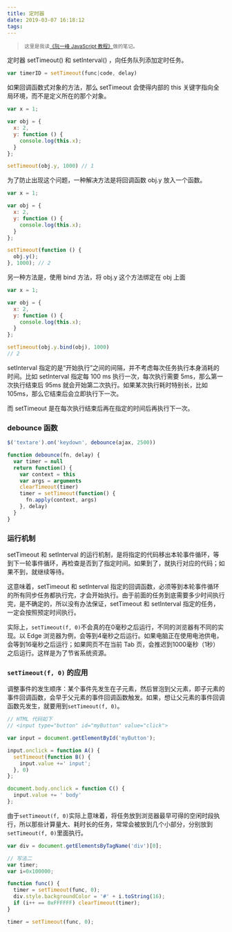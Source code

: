 ```yaml
---
title: 定时器
date: 2019-03-07 16:18:12
tags:
---
```



> <sup>这里是我读[《阮一峰 JavaScript 教程》](https://wangdoc.com/javascript/)做的笔记。</sup>

定时器 setTimeout() 和 setInterval() ，向任务队列添加定时任务。

```js
var timerID = setTimeout(func|code, delay)
```

如果回调函数式对象的方法，那么 setTimeout 会使得内部的 this 关键字指向全局环境，而不是定义所在的那个对象。

```js
var x = 1;

var obj = {
  x: 2,
  y: function () {
    console.log(this.x);
  }
};

setTimeout(obj.y, 1000) // 1
```

为了防止出现这个问题，一种解决方法是将回调函数 obj.y 放入一个函数。

```js
var x = 1;

var obj = {
  x: 2,
  y: function () {
    console.log(this.x);
  }
};

setTimeout(function () {
  obj.y();
}, 1000); // 2
```

另一种方法是，使用 bind 方法，将 obj.y 这个方法绑定在 obj 上面

```js
var x = 1;

var obj = {
  x: 2,
  y: function () {
    console.log(this.x);
  }
};

setTimeout(obj.y.bind(obj), 1000)
// 2
```

setInterval 指定的是“开始执行”之间的间隔，并不考虑每次任务执行本身消耗的时间。比如 setInterval 指定每 100 ms 执行一次，每次执行需要 5ms，那么第一次执行结束后 95ms 就会开始第二次执行。如果某次执行耗时特别长，比如 105ms，那么它结束后会立即执行下一次。

而 setTimeout 是在每次执行结束后再在指定的时间后再执行下一次。

### debounce 函数

```js
$('textare').on('keydown', debounce(ajax, 2500))

function debounce(fn, delay) {
  var timer = null
  return function() {
    var context = this
    var args = arguments
    clearTimeout(timer)
    timer = setTimeout(function() {
      fn.apply(context, args)
    }, delay)
  }
}
```

### 运行机制

setTimeout 和 setInterval 的运行机制，是将指定的代码移出本轮事件循环，等到下一轮事件循环，再检查是否到了指定时间。如果到了，就执行对应的代码；如果不到，就继续等待。

这意味着，setTimeout 和 setInterval 指定的回调函数，必须等到本轮事件循环的所有同步任务都执行完，才会开始执行。由于前面的任务到底需要多少时间执行完，是不确定的，所以没有办法保证，setTimeout 和 setInterval 指定的任务，一定会按照预定时间执行。

实际上，`setTimeout(f, 0)`不会真的在0毫秒之后运行，不同的浏览器有不同的实现。以 Edge 浏览器为例，会等到4毫秒之后运行。如果电脑正在使用电池供电，会等到16毫秒之后运行；如果网页不在当前 Tab 页，会推迟到1000毫秒（1秒）之后运行。这样是为了节省系统资源。

### `setTimeout(f, 0)` 的应用

调整事件的发生顺序：某个事件先发生在子元素，然后冒泡到父元素，即子元素的事件回调函数，会早于父元素的事件回调函数触发。如果，想让父元素的事件回调函数先发生，就要用到`setTimeout(f, 0)`。

```js
// HTML 代码如下
// <input type="button" id="myButton" value="click">

var input = document.getElementById('myButton');

input.onclick = function A() {
  setTimeout(function B() {
    input.value +=' input';
  }, 0)
};

document.body.onclick = function C() {
  input.value += ' body'
};
```

由于`setTimeout(f, 0)`实际上意味着，将任务放到浏览器最早可得的空闲时段执行，所以那些计算量大、耗时长的任务，常常会被放到几个小部分，分别放到`setTimeout(f, 0)`里面执行。

```js
var div = document.getElementsByTagName('div')[0];

// 写法二
var timer;
var i=0x100000;

function func() {
  timer = setTimeout(func, 0);
  div.style.backgroundColor = '#' + i.toString(16);
  if (i++ == 0xFFFFFF) clearTimeout(timer);
}

timer = setTimeout(func, 0);
```

